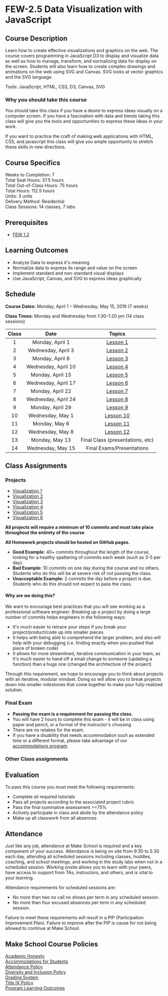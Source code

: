 # FEW-2.5 Data Visualization with JavaScript

## Course Description

Learn how to create effective visualizations and graphics on the web.  The course covers programming in JavaScript D3 to display and visualize data as well as how to manage, transform, and normalizing data for display on the screen.  Students will also learn how to create complex drawings and animations on the web using SVG and Canvas. SVG looks at vector graphics and the SVG language.

Tools: JavaScript, HTML, CSS, D3, Canvas, SVG

### Why you should take this course

You should take this class if you have a desire to express ideas visually on a computer screen. If you have a fascination with data and trends taking this class will give you the tools and opportunities to express these ideas in your work. 

If you want to practice the craft of making web applications with HTML, CSS, and javascript this class will give you ample opportunity to stretch these skills in new directions. 

## Course Specifics

Weeks to Completion:  7 <br>
Total Seat Hours:  37.5 hours <br>
Total Out-of-Class Hours: 75 hours <br>
Total Hours: 112.5 hours <br>
Units:  3 units <br>
Delivery Method:  Residential <br>
Class Sessions:  14 classes, 7 labs

## Prerequisites  

- [FEW 1.2](https://github.com/Make-School-Courses/FEW-1.2-JavaScript-Foundations)

## Learning Outcomes

- Analyze Data to express it's meaning
- Normalize data to express its range and value on the screen
- Implement standard and non-standard visual displays
- Use JavaScript, Canvas, and SVG to express ideas graphically

## Schedule

**Course Dates:** Monday, April 1 – Wednesday, May 15, 2019 (7 weeks)

**Class Times:** Monday and Wednesday from 1:30–1:20 pm (14 class sessions)

| Class |          Date          |                 Topics                  |
|:-----:|:----------------------:|:---------------------------------------:|
|  1 |  Monday, April 1          | [Lesson 1] |
|  2 |  Wednesday, April 3       | [Lesson 2] |
|  3 |  Monday, April 8          | [Lesson 3] |
|  4 |  Wednesday, April 10      | [Lesson 4] |
|  5 |  Monday, April 15         | [Lesson 5] |
|  6 |  Wednesday, April 17      | [Lesson 6] |
|  7 |  Monday, April 22         | [Lesson 7] |
|  8 |  Wednesday, April 24      | [Lesson 8] |
|  9 |  Monday, April 29         | [Lesson 9] |
| 10 |  Wednesday, May 1         | [Lesson 10] |
| 11 |  Monday, May 6            | [Lesson 11] |  
| 12 |  Wednesday, May 8         | [Lesson 12] |
| 13 |  Monday, May 13           | Final Class (presentations, etc) |
| 14 |  Wednesday, May 15        | Final Exams/Presentations |

[Lesson 1]: Lessons/Lesson-01.md
[Lesson 2]: Lessons/Lesson-02.md
[Lesson 3]: Lessons/Lesson-03.md
[Lesson 4]: Lessons/Lesson-04.md
[Lesson 5]: Lessons/Lesson-05.md
[Lesson 6]: Lessons/Lesson-06.md
[Lesson 7]: Lessons/Lesson-07.md
[Lesson 8]: Lessons/Lesson-08.md
[Lesson 9]: Lessons/Lesson-09.md
[Lesson 10]: Lessons/Lesson10.md
[Lesson 11]: Lessons/Lesson11.md
[Lesson 12]: Lessons/Lesson12.md

## Class Assignments

### Projects

- [Visualization 1](Assignments/Visualization-1.md)
- [Visualization 2](Assignments/Visualization-2.md)
- [Visualization 3](Assignments/Visualization-3.md)
- [Visualization 4](Assignments/Visualization-4.md)
- [Visualization 5](Assignments/Visualization-5.md)
- [Visualization 6](Assignments/Visualization-6.md)

**All projects will require a minimum of 10 commits and must take place throughout the entirety of the course**

**All Homework projects should be hosted on GitHub pages.** 

- **Good Example:** 40+ commits throughout the length of the course, looking for a healthy spattering of commits each week (such as 3-5 per day).
- **Bad Example:** 10 commits on one day during the course and no others. Students who do this will be at severe risk of not passing the class.
- **Unacceptable Example:** 2 commits the day before a project is due. Students who do this should not expect to pass the class. 

#### Why are we doing this?

We want to encourage best practices that you will see working as a professional software engineer. Breaking up a project by doing a large number of commits helps engineers in the following ways:

- It's much easier to retrace your steps if you break your project/product/code up into smaller pieces
- It helps with being able to comprehend the larger problem, and also will help with your debugging (i.e. finding exactly when you pushed that piece of broken code)
- It allows for more streamlined, iterative communication in your team, as it's much easier to hand off a small change to someone (updating a function) than a huge one (changed the architecture of the project)

Through this requirement, we hope to encourage you to think about projects with an iterative, modular mindset. Doing so will allow you to break projects down into smaller milestones that come together to make your fully-realized solution.

### Final Exam

-  **Passing the exam is a requirement for passing the class.**
- You will have 2 hours to complete this exam - it will be in class using paper and pencil, or a format of the instructor's choosing
- There are no retakes for the exam.
- If you have a disability that needs accommodation such as extended time or a different format, please take advantage of our [accommodations program](make.sc/disability-policy).

### Other Class assignments

## Evaluation

To pass this course you must meet the following requirements:

- Complete all required tutorials 
- Pass all projects according to the associated project rubric
- Pass the final summative assessment >=75%
- Actively participate in class and abide by the attendance policy
- Make up all classwork from all absences

## Attendance
Just like any job, attendance at Make School is required and a key component of your success. Attendance is being on site from 9:30 to 5:30 each day, attending all scheduled sessions including classes, huddles, coaching, and school meetings, and working in the study labs when not in a scheduled session. Working onsite allows you to learn with your peers, have access to support from TAs, instructors, and others, and is vital to your learning.

Attendance requirements for scheduled sessions are:
- No more than two no call no shows per term in any scheduled session.
- No more than four excused absences per term in any scheduled session.

Failure to meet these requirements will result in a PIP (Participation Improvement Plan).  Failure to improve after the PIP is cause for not being allowed to continue at Make School. 


## Make School Course Policies

[Academic Honesty](https://make.sc/academic-honesty)<br>
[Accommodations for Students](https://make.sc/accommodations-for-students)<br>
[Attendance Policy](https://make.sc/attendance-policy)  
[Diversity and Inclusion Policy](https://make.sc/diversity-and-inclusion-policy)<br>
[Grading System](https://make.sc/grading-system)
<br>
[Title IX Policy](https://make.sc/title-ix-policy)<br>
[Program Learning Outcomes](https://make.sc/program-learning-outcomes)
